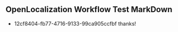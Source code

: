## OpenLocalization Workflow Test MarkDown
* 12cf8404-fb77-4716-9133-99ca905ccfbf thanks!

<!--HONumber=Jul16_HO3-->


